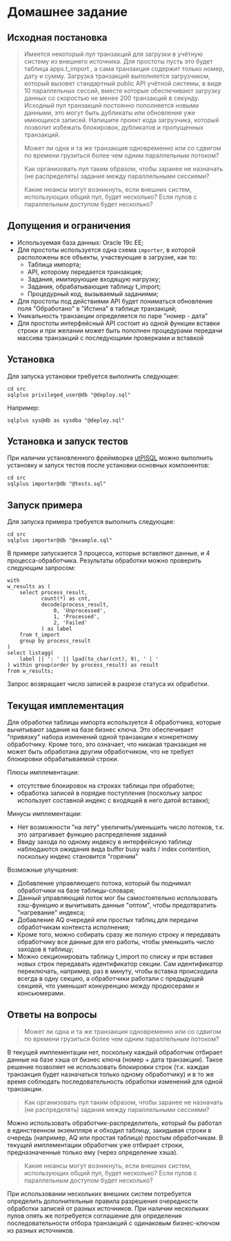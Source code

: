 # Домашнее задание

## Исходная постановка

> Имеется некоторый пул транзакций для загрузки в учётную систему из внешнего источника.
> Для простоты пусть это будет таблица apps.t_import , а сама транзакция содержит только
номер, дату и сумму. Загрузка транзакций выполняется загрузчиком, который вызовет
стандартный public API учётной системы, в виде 10 параллельных сессий, вместе которые
обеспечивают загрузку данных со скоростью не менее 200 транзакций в секунду. Исходный
пул транзакций постоянно пополняется новыми данными, это могут быть дубликаты или
обновления уже имеющихся записей. Напишите проект кода загрузчика, который позволит
избежать блокировок, дубликатов и пропущенных транзакций.
> 
> Может ли одна и та же транзакция одновременно или со сдвигом по времени грузиться более
чем одним параллельным потоком?
>
> Как организовать пул таким образом, чтобы заранее не назначать (не распределять) задания
между параллельными сессиями?
>
> Какие нюансы могут возникнуть, если внешних систем, использующих общий пул, будет
несколько? Если пулов с параллельным доступом будет несколько?

## Допущения и ограничения

- Используемая база данных: Oracle 19c EE;
- Для простоты используется одна схема `importer`, в которой расположены все объекты, участвующие в загрузке, как то:
  - Таблица импорта;
  - API, которому передается транзакция;
  - Задания, имитирующие входящую нагрузку;
  - Задания, обрабатывающие таблицу t_import;
  - Процедурный код, вызываемый заданиями;
- Для простоты под действиями API будет пониматься обновление поля "Обработано" в "Истина" в таблице транзакций;
- Уникальность транзакции определяется по паре "номер - дата"
- Для простоты интерфейсный API состоит из одной функции вставки строки и при желании может быть пополнен процедурами передачи массива транзакций с последующими проверками и вставкой

## Установка

Для запуска установки требуется выполнить следующее:
``````
cd src
sqlplus privileged_user@db "@deploy.sql"
``````
Например:
``````
sqlplus sys@db as sysdba "@deploy.sql"
``````

## Установка и запуск тестов

При наличии установленного фреймворка [utPlSQL](http://utplsql.org/) можно выполнить установку и запуск тестов после установки основных компонентов:
``````
cd src
sqlplus importer@db "@tests.sql"
``````

## Запуск примера

Для запуска примера требуется выполнить следующее:
````
cd src
sqlplus importer@db "@example.sql"
````

В примере запускается 3 процесса, которые вставляют данные, и 4 процесса-обработчика.
Результаты обработки можно проверить следующим запросом:
``````
with
w_results as (
    select process_result,
           count(*) as cnt,
           decode(process_result,
               0, 'Unprocessed',
               1, 'Processed',
               2, 'Failed'
           ) as label
    from t_import
    group by process_result
)
select listagg(
    label || ': ' || lpad(to_char(cnt), 9), ' | '
) within group(order by process_result) as result
from w_results;
``````

Запрос возвращает число записей в разрезе статуса их обработки.

## Текущая имплементация

Для обработки таблицы импорта используется 4 обработчика, которые вычитывают задания на базе бизнес ключа.
Это обеспечивает "привязку" набора изменений одной транзакции к конкретному обработчику.
Кроме того, это означает, что никакая транзакция не может быть обработана другим обработчиком, что не требует блокировки обрабатываемой строки.

Плюсы имплементации:
- отсутствие блокировок на строках таблицы при обработке;
- обработка записей в порядке поступления (поскольку запрос использует составной индекс с входящей в него датой вставки);

Минусы имплементации:
- Нет возможности "на лету" увеличить/уменьшить число потоков, т.к. это затрагивает функцию распределения заданий
- Ввиду захода по одному индексу в интерфейсную таблицу наблюдаются ожидания вида buffer busy waits / index contention, поскольку индекс становится "горячим"

Возможные улучшения:
- Добавление управляющего потока, который бы поднимал обработчики на базе таблицы-словаря;
- Данный управляющий поток мог бы самостоятельно использовать хэш-функцию и вычитывать данные "оптом", чтобы предотвратить "нагревание" индекса;
- Добавление AQ очередей или простых таблиц для передачи обработчикам контекста исполнения;
- Кроме того, можно собирать сразу же полную строку и передавать обработчику все данные для его работы, чтобы уменьшить число заходов в таблицу;
- Можно секционировать таблицу t_import по списку и при вставке новых строк передавать идентификатор секции. Сам идентификатор переключать, например, раз в минуту, чтобы вставка происходила всегда в одну секцию, а обработчики работали с предыдущей секцией, что уменьшит конкуренцию между продюсерами и консьюмерами.

## Ответы на вопросы

> Может ли одна и та же транзакция одновременно или со сдвигом по времени грузиться более
чем одним параллельным потоком?

В текущей имплементации нет, поскольку каждый обработчик отбирает данные на базе хэша от бизнес ключа (номер + дата транзакции).
Такое решение позволяет не использовать блокировки строк (т.к. каждая транзакция будет назначаться только одному обработчику) 
и в то же время соблюдать последовательность обработки изменений для одной транзакции.

> Как организовать пул таким образом, чтобы заранее не назначать (не распределять) задания
между параллельными сессиями?

Можно использовать обработчик-распределитель, который бы работал в единственном экземпляре и обходил таблицу, закидывая строки в очередь (например, AQ или простая таблица) простым обработчикам.
В текущей имплементации обработчик уже отбирает строки, предназначенные только ему (через определение хэша).

> Какие нюансы могут возникнуть, если внешних систем, использующих общий пул, будет
несколько? Если пулов с параллельным доступом будет несколько?

При использовании нескольких внешних систем потребуется определить дополнительные правила разрешения очередности обработки записей от разных источников.
При наличии нескольких пулов опять же потребуется соглашение для определения последовательности отбора транзакций с одинаковым бизнес-ключом из разных источников.